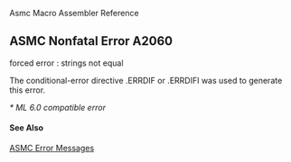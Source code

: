Asmc Macro Assembler Reference

## ASMC Nonfatal Error A2060

forced error : strings not equal

The conditional-error directive .ERRDIF or .ERRDIFI was used to generate this error.

_* ML 6.0 compatible error_

#### See Also

[ASMC Error Messages](readme.md)
